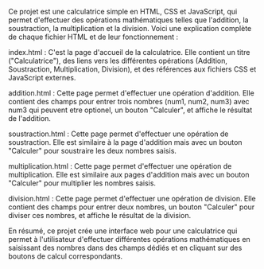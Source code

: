Ce projet est une calculatrice simple en HTML, CSS et JavaScript, qui permet d'effectuer des opérations mathématiques telles que l'addition, la soustraction, la multiplication et la division. Voici une explication complète de chaque fichier HTML et de leur fonctionnement :

index.html : C'est la page d'accueil de la calculatrice. Elle contient un titre ("Calculatrice"), des liens vers les différentes opérations (Addition, Soustraction, Multiplication, Division), et des références aux fichiers CSS et JavaScript externes.

addition.html : Cette page permet d'effectuer une opération d'addition. Elle contient des champs pour entrer trois nombres (num1, num2, num3) avec num3 qui peuvent etre optionel, un bouton "Calculer", et affiche le résultat de l'addition.

soustraction.html : Cette page permet d'effectuer une opération de soustraction. Elle est similaire à la page d'addition mais avec un bouton "Calculer" pour soustraire les deux nombres saisis.

multiplication.html : Cette page permet d'effectuer une opération de multiplication. Elle est similaire aux pages d'addition  mais avec un bouton "Calculer" pour multiplier les nombres saisis.

division.html : Cette page permet d'effectuer une opération de division. Elle contient des champs pour entrer deux nombres, un bouton "Calculer" pour diviser ces nombres, et affiche le résultat de la division.


En résumé, ce projet crée une interface web pour une calculatrice qui permet à l'utilisateur d'effectuer différentes opérations mathématiques en saisissant des nombres dans des champs dédiés et en cliquant sur des boutons de calcul correspondants.